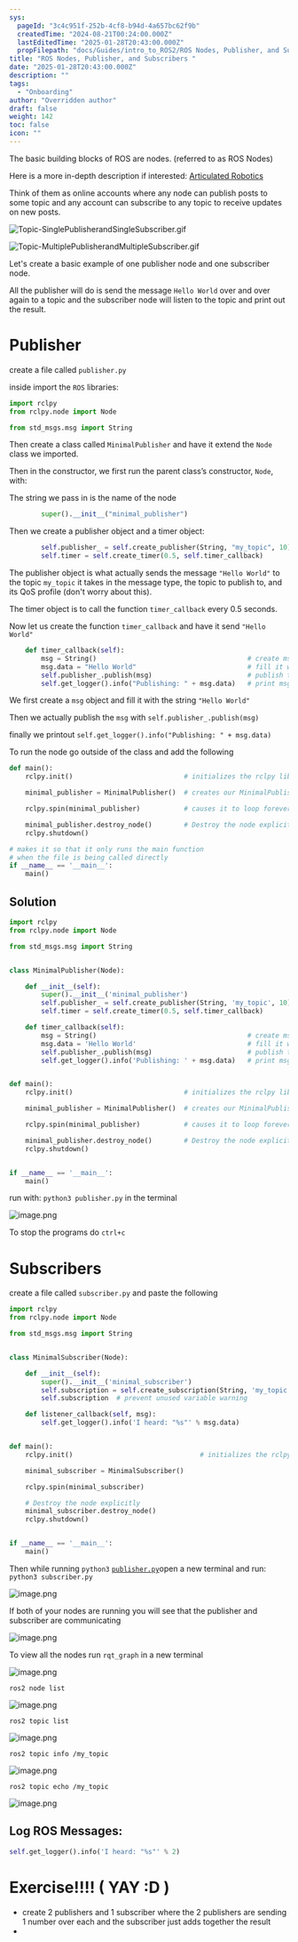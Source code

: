 ```yaml
---
sys:
  pageId: "3c4c951f-252b-4cf8-b94d-4a657bc62f9b"
  createdTime: "2024-08-21T00:24:00.000Z"
  lastEditedTime: "2025-01-28T20:43:00.000Z"
  propFilepath: "docs/Guides/intro_to_ROS2/ROS Nodes, Publisher, and Subscribers .md"
title: "ROS Nodes, Publisher, and Subscribers "
date: "2025-01-28T20:43:00.000Z"
description: ""
tags:
  - "Onboarding"
author: "Overridden author"
draft: false
weight: 142
toc: false
icon: ""
---
```


The basic building blocks of ROS are nodes. (referred to as ROS Nodes)

Here is a more in-depth description if interested: [Articulated Robotics](https://articulatedrobotics.xyz/tutorials/ready-for-ros/ros-overview#2-nodes)

Think of them as online accounts where any node can publish posts to some topic and any account can subscribe to any topic to receive updates on new posts.

![Topic-SinglePublisherandSingleSubscriber.gif](https://docs.ros.org/en/humble/_images/Topic-SinglePublisherandSingleSubscriber.gif)

![Topic-MultiplePublisherandMultipleSubscriber.gif](https://docs.ros.org/en/humble/_images/Topic-MultiplePublisherandMultipleSubscriber.gif)

Let's create a basic example of one publisher node and one subscriber node.

All the publisher will do is send the message `Hello World` over and over again to a topic and the subscriber node will listen to the topic and print out the result.

# Publisher

create a file called `publisher.py` 

inside import the `ROS` libraries:

```python
import rclpy
from rclpy.node import Node

from std_msgs.msg import String
```

Then create a class called `MinimalPublisher` and have it extend the `Node` class we imported.

Then in the constructor, we first run the parent class’s constructor, `Node`, with:

The string we pass in is the name of the node

```python
        super().__init__("minimal_publisher")
```

Then we create a publisher object and a timer object:

```python
        self.publisher_ = self.create_publisher(String, "my_topic", 10)
        self.timer = self.create_timer(0.5, self.timer_callback)
```

The publisher object is what actually sends the message `"Hello World"` to the topic `my_topic` it takes in the message type, the topic to publish to, and its QoS profile (don't worry about this).

The timer object is to call the function `timer_callback` every 0.5 seconds.

Now let us create the function `timer_callback` and have it send `"Hello World"`

```python
    def timer_callback(self):
        msg = String()                                      # create msg object
        msg.data = "Hello World"                            # fill it with data
        self.publisher_.publish(msg)                        # publish the message
        self.get_logger().info("Publishing: " + msg.data)   # print msg
```

We first create a `msg` object and fill it with the string `"Hello World"`

Then we actually publish the `msg` with `self.publisher_.publish(msg)`

finally we printout `self.get_logger().info("Publishing: " + msg.data)`

To run the node go outside of the class and add the following

```python
def main():
    rclpy.init()                            # initializes the rclpy library

    minimal_publisher = MinimalPublisher()  # creates our MinimalPublisher object

    rclpy.spin(minimal_publisher)           # causes it to loop forever

    minimal_publisher.destroy_node()        # Destroy the node explicitly
    rclpy.shutdown()

# makes it so that it only runs the main function
# when the file is being called directly
if __name__ == '__main__': 
    main()
```

## Solution

```python
import rclpy
from rclpy.node import Node

from std_msgs.msg import String


class MinimalPublisher(Node):

    def __init__(self):
        super().__init__('minimal_publisher')
        self.publisher_ = self.create_publisher(String, 'my_topic', 10)
        self.timer = self.create_timer(0.5, self.timer_callback)

    def timer_callback(self):
        msg = String()                                      # create msg object
        msg.data = 'Hello World'                            # fill it with data
        self.publisher_.publish(msg)                        # publish the message
        self.get_logger().info('Publishing: ' + msg.data)   # print msg


def main():
    rclpy.init()                            # initializes the rclpy library

    minimal_publisher = MinimalPublisher()  # creates our MinimalPublisher object

    rclpy.spin(minimal_publisher)           # causes it to loop forever

    minimal_publisher.destroy_node()        # Destroy the node explicitly
    rclpy.shutdown()


if __name__ == '__main__':
    main()
```

run with: `python3 publisher.py` in the terminal

![image.png](https://prod-files-secure.s3.us-west-2.amazonaws.com/d518164a-d88e-44d1-a4ee-3adb3bd8bce0/9214accb-ad5b-44f1-a31c-b3167c59138b/image.png?X-Amz-Algorithm=AWS4-HMAC-SHA256&X-Amz-Content-Sha256=UNSIGNED-PAYLOAD&X-Amz-Credential=ASIAZI2LB466WMUMSNQH%2F20250525%2Fus-west-2%2Fs3%2Faws4_request&X-Amz-Date=20250525T034046Z&X-Amz-Expires=3600&X-Amz-Security-Token=IQoJb3JpZ2luX2VjEFwaCXVzLXdlc3QtMiJIMEYCIQDdZIA%2Bg%2BtnnD6w8bWfdvf%2BhZ8Y2mpF8j%2BPkEoziBaT2gIhAK%2FXr7CxCBhttB4xVHOORomY%2BtzEgkidXzQeJMZNh7chKv8DCCQQABoMNjM3NDIzMTgzODA1IgwG2CFz5iy8GJPQgukq3AMUVEXIrSWCh3qyWVeAimvSPQFueB5acZGHldRzGAejtzcb%2BgROKJwftKOko5Y5J%2Bde3z216fVJ3DidJjpnSqD4rH%2BIdfVDiHis8Lgr2I1yzfbKPN4v7h%2FaBqiAzSnzceajglumkBAkzMB6saziCDybYsyCS0tDZmvn%2BHAVYS%2BB9Q8YIJvTIabGEUSgp6dT9YhvHCaGe4H75t0%2BgaRt%2B5q%2BxZxGMnGBvGqN2ea%2Bm%2B%2B6kjM3yMUkn6QQVM87WXcKfIEfY7sWuQyVYx78DB%2FbbtHXQtGN93Sq5OSvBwGnGIrbYFe%2BwVOpuSsI%2FhH%2B2m7c7gUzDTXvn0u5Ko9jLT5H0sObC%2FIa6rRVs5Hvv5b%2FJzysiBoc9XwZqWNdNCQXkGOm2B7N5c4vguL1GST1zGay%2BF%2FPB%2BhQBzExvxmZLMtB1pLt3Kou%2FHbB7Uy1cvH7Saq6MNui3a7q08df0s%2FAmUS0GYtbpbukrs%2FDiPHaHOmsHXIQGklh7jRVziJ4OrKh%2FgEDUa6om5SVZFrK1muuBtUZelUn%2Ftb05eFkY4ChZ3SKRKsckP4x44%2FNeNpmjgLsj9xwgmq4AWhzySYdPYFUZP%2B1bJCK5JP0q48zlnu%2BZStiyavvl4l8oM%2BCWlougsccgDDJmMrBBjqkAY%2FKPyIrhqrJ91fpfgi2UQsft4rqPNiNGoiWvMUuri%2BNAKXfZiUITk7t%2FrjRx%2FHsLnsU38FAmuOnNQlrPygo1qOADFL%2FaoMpoK3Gf%2FPAWqIs4S7f1bMT0t6f3V1oCUoXQvksYhC%2BtnYncuprycJB8%2BY%2B8Ui9Lv%2BP%2BOUNpbaqdpO24TtwU9EpPyUtAWhNBOOXHq36RYlWuJZvJBoA0%2FnV6%2FnOP53c&X-Amz-Signature=08f841c502f707408b769c5ddf066ef6b4fa5e3d8d8f8069fe98d75974b51a73&X-Amz-SignedHeaders=host&x-id=GetObject)

To stop the programs do `ctrl+c`

# Subscribers

create a file called `subscriber.py` and paste the following

```python
import rclpy
from rclpy.node import Node

from std_msgs.msg import String


class MinimalSubscriber(Node):

    def __init__(self):
        super().__init__('minimal_subscriber')
        self.subscription = self.create_subscription(String, 'my_topic', self.listener_callback, 10)
        self.subscription  # prevent unused variable warning

    def listener_callback(self, msg):
        self.get_logger().info('I heard: "%s"' % msg.data)


def main():
    rclpy.init()                                # initializes the rclpy library

    minimal_subscriber = MinimalSubscriber()

    rclpy.spin(minimal_subscriber)

    # Destroy the node explicitly
    minimal_subscriber.destroy_node()
    rclpy.shutdown()


if __name__ == '__main__':
    main()
```

Then while running `python3` [`publisher.py`](http://publisher.py/)open a new terminal and run: `python3 subscriber.py` 

![image.png](https://prod-files-secure.s3.us-west-2.amazonaws.com/d518164a-d88e-44d1-a4ee-3adb3bd8bce0/611fccf2-c738-4dbd-94e9-98f209092866/image.png?X-Amz-Algorithm=AWS4-HMAC-SHA256&X-Amz-Content-Sha256=UNSIGNED-PAYLOAD&X-Amz-Credential=ASIAZI2LB466WMUMSNQH%2F20250525%2Fus-west-2%2Fs3%2Faws4_request&X-Amz-Date=20250525T034046Z&X-Amz-Expires=3600&X-Amz-Security-Token=IQoJb3JpZ2luX2VjEFwaCXVzLXdlc3QtMiJIMEYCIQDdZIA%2Bg%2BtnnD6w8bWfdvf%2BhZ8Y2mpF8j%2BPkEoziBaT2gIhAK%2FXr7CxCBhttB4xVHOORomY%2BtzEgkidXzQeJMZNh7chKv8DCCQQABoMNjM3NDIzMTgzODA1IgwG2CFz5iy8GJPQgukq3AMUVEXIrSWCh3qyWVeAimvSPQFueB5acZGHldRzGAejtzcb%2BgROKJwftKOko5Y5J%2Bde3z216fVJ3DidJjpnSqD4rH%2BIdfVDiHis8Lgr2I1yzfbKPN4v7h%2FaBqiAzSnzceajglumkBAkzMB6saziCDybYsyCS0tDZmvn%2BHAVYS%2BB9Q8YIJvTIabGEUSgp6dT9YhvHCaGe4H75t0%2BgaRt%2B5q%2BxZxGMnGBvGqN2ea%2Bm%2B%2B6kjM3yMUkn6QQVM87WXcKfIEfY7sWuQyVYx78DB%2FbbtHXQtGN93Sq5OSvBwGnGIrbYFe%2BwVOpuSsI%2FhH%2B2m7c7gUzDTXvn0u5Ko9jLT5H0sObC%2FIa6rRVs5Hvv5b%2FJzysiBoc9XwZqWNdNCQXkGOm2B7N5c4vguL1GST1zGay%2BF%2FPB%2BhQBzExvxmZLMtB1pLt3Kou%2FHbB7Uy1cvH7Saq6MNui3a7q08df0s%2FAmUS0GYtbpbukrs%2FDiPHaHOmsHXIQGklh7jRVziJ4OrKh%2FgEDUa6om5SVZFrK1muuBtUZelUn%2Ftb05eFkY4ChZ3SKRKsckP4x44%2FNeNpmjgLsj9xwgmq4AWhzySYdPYFUZP%2B1bJCK5JP0q48zlnu%2BZStiyavvl4l8oM%2BCWlougsccgDDJmMrBBjqkAY%2FKPyIrhqrJ91fpfgi2UQsft4rqPNiNGoiWvMUuri%2BNAKXfZiUITk7t%2FrjRx%2FHsLnsU38FAmuOnNQlrPygo1qOADFL%2FaoMpoK3Gf%2FPAWqIs4S7f1bMT0t6f3V1oCUoXQvksYhC%2BtnYncuprycJB8%2BY%2B8Ui9Lv%2BP%2BOUNpbaqdpO24TtwU9EpPyUtAWhNBOOXHq36RYlWuJZvJBoA0%2FnV6%2FnOP53c&X-Amz-Signature=e5ee4cc06560d410f7bcd852dde2248a847291d9863a692fed3fbe6a055f3787&X-Amz-SignedHeaders=host&x-id=GetObject)

If both of your nodes are running you will see that the publisher and subscriber are communicating

![image.png](https://prod-files-secure.s3.us-west-2.amazonaws.com/d518164a-d88e-44d1-a4ee-3adb3bd8bce0/eea428b5-1cf0-43bb-a30b-81cbaf6c5c78/image.png?X-Amz-Algorithm=AWS4-HMAC-SHA256&X-Amz-Content-Sha256=UNSIGNED-PAYLOAD&X-Amz-Credential=ASIAZI2LB466WMUMSNQH%2F20250525%2Fus-west-2%2Fs3%2Faws4_request&X-Amz-Date=20250525T034046Z&X-Amz-Expires=3600&X-Amz-Security-Token=IQoJb3JpZ2luX2VjEFwaCXVzLXdlc3QtMiJIMEYCIQDdZIA%2Bg%2BtnnD6w8bWfdvf%2BhZ8Y2mpF8j%2BPkEoziBaT2gIhAK%2FXr7CxCBhttB4xVHOORomY%2BtzEgkidXzQeJMZNh7chKv8DCCQQABoMNjM3NDIzMTgzODA1IgwG2CFz5iy8GJPQgukq3AMUVEXIrSWCh3qyWVeAimvSPQFueB5acZGHldRzGAejtzcb%2BgROKJwftKOko5Y5J%2Bde3z216fVJ3DidJjpnSqD4rH%2BIdfVDiHis8Lgr2I1yzfbKPN4v7h%2FaBqiAzSnzceajglumkBAkzMB6saziCDybYsyCS0tDZmvn%2BHAVYS%2BB9Q8YIJvTIabGEUSgp6dT9YhvHCaGe4H75t0%2BgaRt%2B5q%2BxZxGMnGBvGqN2ea%2Bm%2B%2B6kjM3yMUkn6QQVM87WXcKfIEfY7sWuQyVYx78DB%2FbbtHXQtGN93Sq5OSvBwGnGIrbYFe%2BwVOpuSsI%2FhH%2B2m7c7gUzDTXvn0u5Ko9jLT5H0sObC%2FIa6rRVs5Hvv5b%2FJzysiBoc9XwZqWNdNCQXkGOm2B7N5c4vguL1GST1zGay%2BF%2FPB%2BhQBzExvxmZLMtB1pLt3Kou%2FHbB7Uy1cvH7Saq6MNui3a7q08df0s%2FAmUS0GYtbpbukrs%2FDiPHaHOmsHXIQGklh7jRVziJ4OrKh%2FgEDUa6om5SVZFrK1muuBtUZelUn%2Ftb05eFkY4ChZ3SKRKsckP4x44%2FNeNpmjgLsj9xwgmq4AWhzySYdPYFUZP%2B1bJCK5JP0q48zlnu%2BZStiyavvl4l8oM%2BCWlougsccgDDJmMrBBjqkAY%2FKPyIrhqrJ91fpfgi2UQsft4rqPNiNGoiWvMUuri%2BNAKXfZiUITk7t%2FrjRx%2FHsLnsU38FAmuOnNQlrPygo1qOADFL%2FaoMpoK3Gf%2FPAWqIs4S7f1bMT0t6f3V1oCUoXQvksYhC%2BtnYncuprycJB8%2BY%2B8Ui9Lv%2BP%2BOUNpbaqdpO24TtwU9EpPyUtAWhNBOOXHq36RYlWuJZvJBoA0%2FnV6%2FnOP53c&X-Amz-Signature=3d63c8a45d4b0a8a69e85ac020a8ffc1e575a353ba78ca9e656c5d064029d04a&X-Amz-SignedHeaders=host&x-id=GetObject)

To view all the nodes run `rqt_graph` in a new terminal

![image.png](https://prod-files-secure.s3.us-west-2.amazonaws.com/d518164a-d88e-44d1-a4ee-3adb3bd8bce0/1d98e964-4318-4d62-b5c4-8c8f78368598/image.png?X-Amz-Algorithm=AWS4-HMAC-SHA256&X-Amz-Content-Sha256=UNSIGNED-PAYLOAD&X-Amz-Credential=ASIAZI2LB466WMUMSNQH%2F20250525%2Fus-west-2%2Fs3%2Faws4_request&X-Amz-Date=20250525T034046Z&X-Amz-Expires=3600&X-Amz-Security-Token=IQoJb3JpZ2luX2VjEFwaCXVzLXdlc3QtMiJIMEYCIQDdZIA%2Bg%2BtnnD6w8bWfdvf%2BhZ8Y2mpF8j%2BPkEoziBaT2gIhAK%2FXr7CxCBhttB4xVHOORomY%2BtzEgkidXzQeJMZNh7chKv8DCCQQABoMNjM3NDIzMTgzODA1IgwG2CFz5iy8GJPQgukq3AMUVEXIrSWCh3qyWVeAimvSPQFueB5acZGHldRzGAejtzcb%2BgROKJwftKOko5Y5J%2Bde3z216fVJ3DidJjpnSqD4rH%2BIdfVDiHis8Lgr2I1yzfbKPN4v7h%2FaBqiAzSnzceajglumkBAkzMB6saziCDybYsyCS0tDZmvn%2BHAVYS%2BB9Q8YIJvTIabGEUSgp6dT9YhvHCaGe4H75t0%2BgaRt%2B5q%2BxZxGMnGBvGqN2ea%2Bm%2B%2B6kjM3yMUkn6QQVM87WXcKfIEfY7sWuQyVYx78DB%2FbbtHXQtGN93Sq5OSvBwGnGIrbYFe%2BwVOpuSsI%2FhH%2B2m7c7gUzDTXvn0u5Ko9jLT5H0sObC%2FIa6rRVs5Hvv5b%2FJzysiBoc9XwZqWNdNCQXkGOm2B7N5c4vguL1GST1zGay%2BF%2FPB%2BhQBzExvxmZLMtB1pLt3Kou%2FHbB7Uy1cvH7Saq6MNui3a7q08df0s%2FAmUS0GYtbpbukrs%2FDiPHaHOmsHXIQGklh7jRVziJ4OrKh%2FgEDUa6om5SVZFrK1muuBtUZelUn%2Ftb05eFkY4ChZ3SKRKsckP4x44%2FNeNpmjgLsj9xwgmq4AWhzySYdPYFUZP%2B1bJCK5JP0q48zlnu%2BZStiyavvl4l8oM%2BCWlougsccgDDJmMrBBjqkAY%2FKPyIrhqrJ91fpfgi2UQsft4rqPNiNGoiWvMUuri%2BNAKXfZiUITk7t%2FrjRx%2FHsLnsU38FAmuOnNQlrPygo1qOADFL%2FaoMpoK3Gf%2FPAWqIs4S7f1bMT0t6f3V1oCUoXQvksYhC%2BtnYncuprycJB8%2BY%2B8Ui9Lv%2BP%2BOUNpbaqdpO24TtwU9EpPyUtAWhNBOOXHq36RYlWuJZvJBoA0%2FnV6%2FnOP53c&X-Amz-Signature=018ebc7dee95cf0bafc5f87762f158adf171bb005b6d85f3c308fc17a3f42361&X-Amz-SignedHeaders=host&x-id=GetObject)

`ros2 node list`

![image.png](https://prod-files-secure.s3.us-west-2.amazonaws.com/d518164a-d88e-44d1-a4ee-3adb3bd8bce0/680ac8cf-e6d9-4164-9ece-5b9a6fccffee/image.png?X-Amz-Algorithm=AWS4-HMAC-SHA256&X-Amz-Content-Sha256=UNSIGNED-PAYLOAD&X-Amz-Credential=ASIAZI2LB466WMUMSNQH%2F20250525%2Fus-west-2%2Fs3%2Faws4_request&X-Amz-Date=20250525T034046Z&X-Amz-Expires=3600&X-Amz-Security-Token=IQoJb3JpZ2luX2VjEFwaCXVzLXdlc3QtMiJIMEYCIQDdZIA%2Bg%2BtnnD6w8bWfdvf%2BhZ8Y2mpF8j%2BPkEoziBaT2gIhAK%2FXr7CxCBhttB4xVHOORomY%2BtzEgkidXzQeJMZNh7chKv8DCCQQABoMNjM3NDIzMTgzODA1IgwG2CFz5iy8GJPQgukq3AMUVEXIrSWCh3qyWVeAimvSPQFueB5acZGHldRzGAejtzcb%2BgROKJwftKOko5Y5J%2Bde3z216fVJ3DidJjpnSqD4rH%2BIdfVDiHis8Lgr2I1yzfbKPN4v7h%2FaBqiAzSnzceajglumkBAkzMB6saziCDybYsyCS0tDZmvn%2BHAVYS%2BB9Q8YIJvTIabGEUSgp6dT9YhvHCaGe4H75t0%2BgaRt%2B5q%2BxZxGMnGBvGqN2ea%2Bm%2B%2B6kjM3yMUkn6QQVM87WXcKfIEfY7sWuQyVYx78DB%2FbbtHXQtGN93Sq5OSvBwGnGIrbYFe%2BwVOpuSsI%2FhH%2B2m7c7gUzDTXvn0u5Ko9jLT5H0sObC%2FIa6rRVs5Hvv5b%2FJzysiBoc9XwZqWNdNCQXkGOm2B7N5c4vguL1GST1zGay%2BF%2FPB%2BhQBzExvxmZLMtB1pLt3Kou%2FHbB7Uy1cvH7Saq6MNui3a7q08df0s%2FAmUS0GYtbpbukrs%2FDiPHaHOmsHXIQGklh7jRVziJ4OrKh%2FgEDUa6om5SVZFrK1muuBtUZelUn%2Ftb05eFkY4ChZ3SKRKsckP4x44%2FNeNpmjgLsj9xwgmq4AWhzySYdPYFUZP%2B1bJCK5JP0q48zlnu%2BZStiyavvl4l8oM%2BCWlougsccgDDJmMrBBjqkAY%2FKPyIrhqrJ91fpfgi2UQsft4rqPNiNGoiWvMUuri%2BNAKXfZiUITk7t%2FrjRx%2FHsLnsU38FAmuOnNQlrPygo1qOADFL%2FaoMpoK3Gf%2FPAWqIs4S7f1bMT0t6f3V1oCUoXQvksYhC%2BtnYncuprycJB8%2BY%2B8Ui9Lv%2BP%2BOUNpbaqdpO24TtwU9EpPyUtAWhNBOOXHq36RYlWuJZvJBoA0%2FnV6%2FnOP53c&X-Amz-Signature=58e73617417bdf0c38c19d450bdc47ee0e2c553d5e7543f98c882a1aad813ae3&X-Amz-SignedHeaders=host&x-id=GetObject)

`ros2 topic list`

![image.png](https://prod-files-secure.s3.us-west-2.amazonaws.com/d518164a-d88e-44d1-a4ee-3adb3bd8bce0/eee2ebe1-27ef-4a4a-96fb-2ca54126fb29/image.png?X-Amz-Algorithm=AWS4-HMAC-SHA256&X-Amz-Content-Sha256=UNSIGNED-PAYLOAD&X-Amz-Credential=ASIAZI2LB466WMUMSNQH%2F20250525%2Fus-west-2%2Fs3%2Faws4_request&X-Amz-Date=20250525T034046Z&X-Amz-Expires=3600&X-Amz-Security-Token=IQoJb3JpZ2luX2VjEFwaCXVzLXdlc3QtMiJIMEYCIQDdZIA%2Bg%2BtnnD6w8bWfdvf%2BhZ8Y2mpF8j%2BPkEoziBaT2gIhAK%2FXr7CxCBhttB4xVHOORomY%2BtzEgkidXzQeJMZNh7chKv8DCCQQABoMNjM3NDIzMTgzODA1IgwG2CFz5iy8GJPQgukq3AMUVEXIrSWCh3qyWVeAimvSPQFueB5acZGHldRzGAejtzcb%2BgROKJwftKOko5Y5J%2Bde3z216fVJ3DidJjpnSqD4rH%2BIdfVDiHis8Lgr2I1yzfbKPN4v7h%2FaBqiAzSnzceajglumkBAkzMB6saziCDybYsyCS0tDZmvn%2BHAVYS%2BB9Q8YIJvTIabGEUSgp6dT9YhvHCaGe4H75t0%2BgaRt%2B5q%2BxZxGMnGBvGqN2ea%2Bm%2B%2B6kjM3yMUkn6QQVM87WXcKfIEfY7sWuQyVYx78DB%2FbbtHXQtGN93Sq5OSvBwGnGIrbYFe%2BwVOpuSsI%2FhH%2B2m7c7gUzDTXvn0u5Ko9jLT5H0sObC%2FIa6rRVs5Hvv5b%2FJzysiBoc9XwZqWNdNCQXkGOm2B7N5c4vguL1GST1zGay%2BF%2FPB%2BhQBzExvxmZLMtB1pLt3Kou%2FHbB7Uy1cvH7Saq6MNui3a7q08df0s%2FAmUS0GYtbpbukrs%2FDiPHaHOmsHXIQGklh7jRVziJ4OrKh%2FgEDUa6om5SVZFrK1muuBtUZelUn%2Ftb05eFkY4ChZ3SKRKsckP4x44%2FNeNpmjgLsj9xwgmq4AWhzySYdPYFUZP%2B1bJCK5JP0q48zlnu%2BZStiyavvl4l8oM%2BCWlougsccgDDJmMrBBjqkAY%2FKPyIrhqrJ91fpfgi2UQsft4rqPNiNGoiWvMUuri%2BNAKXfZiUITk7t%2FrjRx%2FHsLnsU38FAmuOnNQlrPygo1qOADFL%2FaoMpoK3Gf%2FPAWqIs4S7f1bMT0t6f3V1oCUoXQvksYhC%2BtnYncuprycJB8%2BY%2B8Ui9Lv%2BP%2BOUNpbaqdpO24TtwU9EpPyUtAWhNBOOXHq36RYlWuJZvJBoA0%2FnV6%2FnOP53c&X-Amz-Signature=451604c9f12b9f42a7024c777e27f9c527f192eec4c59a321898d94723e85b06&X-Amz-SignedHeaders=host&x-id=GetObject)

`ros2 topic info /my_topic`

![image.png](https://prod-files-secure.s3.us-west-2.amazonaws.com/d518164a-d88e-44d1-a4ee-3adb3bd8bce0/6288ef12-cb9e-406f-b9eb-65feed3a9011/image.png?X-Amz-Algorithm=AWS4-HMAC-SHA256&X-Amz-Content-Sha256=UNSIGNED-PAYLOAD&X-Amz-Credential=ASIAZI2LB466WMUMSNQH%2F20250525%2Fus-west-2%2Fs3%2Faws4_request&X-Amz-Date=20250525T034046Z&X-Amz-Expires=3600&X-Amz-Security-Token=IQoJb3JpZ2luX2VjEFwaCXVzLXdlc3QtMiJIMEYCIQDdZIA%2Bg%2BtnnD6w8bWfdvf%2BhZ8Y2mpF8j%2BPkEoziBaT2gIhAK%2FXr7CxCBhttB4xVHOORomY%2BtzEgkidXzQeJMZNh7chKv8DCCQQABoMNjM3NDIzMTgzODA1IgwG2CFz5iy8GJPQgukq3AMUVEXIrSWCh3qyWVeAimvSPQFueB5acZGHldRzGAejtzcb%2BgROKJwftKOko5Y5J%2Bde3z216fVJ3DidJjpnSqD4rH%2BIdfVDiHis8Lgr2I1yzfbKPN4v7h%2FaBqiAzSnzceajglumkBAkzMB6saziCDybYsyCS0tDZmvn%2BHAVYS%2BB9Q8YIJvTIabGEUSgp6dT9YhvHCaGe4H75t0%2BgaRt%2B5q%2BxZxGMnGBvGqN2ea%2Bm%2B%2B6kjM3yMUkn6QQVM87WXcKfIEfY7sWuQyVYx78DB%2FbbtHXQtGN93Sq5OSvBwGnGIrbYFe%2BwVOpuSsI%2FhH%2B2m7c7gUzDTXvn0u5Ko9jLT5H0sObC%2FIa6rRVs5Hvv5b%2FJzysiBoc9XwZqWNdNCQXkGOm2B7N5c4vguL1GST1zGay%2BF%2FPB%2BhQBzExvxmZLMtB1pLt3Kou%2FHbB7Uy1cvH7Saq6MNui3a7q08df0s%2FAmUS0GYtbpbukrs%2FDiPHaHOmsHXIQGklh7jRVziJ4OrKh%2FgEDUa6om5SVZFrK1muuBtUZelUn%2Ftb05eFkY4ChZ3SKRKsckP4x44%2FNeNpmjgLsj9xwgmq4AWhzySYdPYFUZP%2B1bJCK5JP0q48zlnu%2BZStiyavvl4l8oM%2BCWlougsccgDDJmMrBBjqkAY%2FKPyIrhqrJ91fpfgi2UQsft4rqPNiNGoiWvMUuri%2BNAKXfZiUITk7t%2FrjRx%2FHsLnsU38FAmuOnNQlrPygo1qOADFL%2FaoMpoK3Gf%2FPAWqIs4S7f1bMT0t6f3V1oCUoXQvksYhC%2BtnYncuprycJB8%2BY%2B8Ui9Lv%2BP%2BOUNpbaqdpO24TtwU9EpPyUtAWhNBOOXHq36RYlWuJZvJBoA0%2FnV6%2FnOP53c&X-Amz-Signature=85e4052a8ca0a0b138e2895cee64ac30b80c0a1627f791b963aa194b1d6c4050&X-Amz-SignedHeaders=host&x-id=GetObject)

`ros2 topic echo /my_topic`

![image.png](https://prod-files-secure.s3.us-west-2.amazonaws.com/d518164a-d88e-44d1-a4ee-3adb3bd8bce0/0a6fcb4d-422d-4a6c-a803-749ef4adf2c6/image.png?X-Amz-Algorithm=AWS4-HMAC-SHA256&X-Amz-Content-Sha256=UNSIGNED-PAYLOAD&X-Amz-Credential=ASIAZI2LB466WMUMSNQH%2F20250525%2Fus-west-2%2Fs3%2Faws4_request&X-Amz-Date=20250525T034046Z&X-Amz-Expires=3600&X-Amz-Security-Token=IQoJb3JpZ2luX2VjEFwaCXVzLXdlc3QtMiJIMEYCIQDdZIA%2Bg%2BtnnD6w8bWfdvf%2BhZ8Y2mpF8j%2BPkEoziBaT2gIhAK%2FXr7CxCBhttB4xVHOORomY%2BtzEgkidXzQeJMZNh7chKv8DCCQQABoMNjM3NDIzMTgzODA1IgwG2CFz5iy8GJPQgukq3AMUVEXIrSWCh3qyWVeAimvSPQFueB5acZGHldRzGAejtzcb%2BgROKJwftKOko5Y5J%2Bde3z216fVJ3DidJjpnSqD4rH%2BIdfVDiHis8Lgr2I1yzfbKPN4v7h%2FaBqiAzSnzceajglumkBAkzMB6saziCDybYsyCS0tDZmvn%2BHAVYS%2BB9Q8YIJvTIabGEUSgp6dT9YhvHCaGe4H75t0%2BgaRt%2B5q%2BxZxGMnGBvGqN2ea%2Bm%2B%2B6kjM3yMUkn6QQVM87WXcKfIEfY7sWuQyVYx78DB%2FbbtHXQtGN93Sq5OSvBwGnGIrbYFe%2BwVOpuSsI%2FhH%2B2m7c7gUzDTXvn0u5Ko9jLT5H0sObC%2FIa6rRVs5Hvv5b%2FJzysiBoc9XwZqWNdNCQXkGOm2B7N5c4vguL1GST1zGay%2BF%2FPB%2BhQBzExvxmZLMtB1pLt3Kou%2FHbB7Uy1cvH7Saq6MNui3a7q08df0s%2FAmUS0GYtbpbukrs%2FDiPHaHOmsHXIQGklh7jRVziJ4OrKh%2FgEDUa6om5SVZFrK1muuBtUZelUn%2Ftb05eFkY4ChZ3SKRKsckP4x44%2FNeNpmjgLsj9xwgmq4AWhzySYdPYFUZP%2B1bJCK5JP0q48zlnu%2BZStiyavvl4l8oM%2BCWlougsccgDDJmMrBBjqkAY%2FKPyIrhqrJ91fpfgi2UQsft4rqPNiNGoiWvMUuri%2BNAKXfZiUITk7t%2FrjRx%2FHsLnsU38FAmuOnNQlrPygo1qOADFL%2FaoMpoK3Gf%2FPAWqIs4S7f1bMT0t6f3V1oCUoXQvksYhC%2BtnYncuprycJB8%2BY%2B8Ui9Lv%2BP%2BOUNpbaqdpO24TtwU9EpPyUtAWhNBOOXHq36RYlWuJZvJBoA0%2FnV6%2FnOP53c&X-Amz-Signature=4afd4603e593c89d2cf4a6ac07bbec28c23bb4de4e9f010bf83cbc4a32c09e9c&X-Amz-SignedHeaders=host&x-id=GetObject)

## Log ROS Messages:

```python
self.get_logger().info('I heard: "%s"' % 2)
```

# Exercise!!!! ( YAY :D )

- create 2 publishers and 1 subscriber where the 2 publishers are sending 1 number over each and the subscriber just adds together the result
- 
